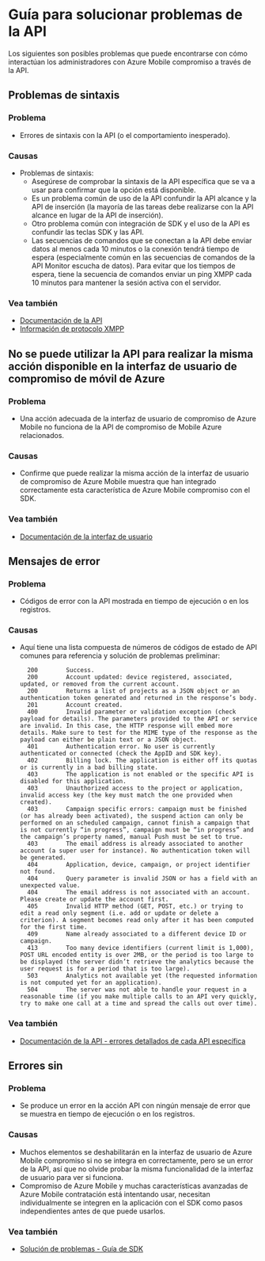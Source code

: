 <properties 
   pageTitle="Azure compromiso móvil guía - API de solución de problemas" 
   description="Guías de Azure contratación móvil: las API de solución de problemas" 
   services="mobile-engagement" 
   documentationCenter="" 
   authors="piyushjo" 
   manager="erikre" 
   editor=""/>

<tags
   ms.service="mobile-engagement"
   ms.devlang="na"
   ms.topic="article"
   ms.tgt_pltfrm="mobile-multiple"
   ms.workload="mobile" 
   ms.date="10/04/2016"
   ms.author="piyushjo"/>

# <a name="troubleshooting-guide-for-api-issues"></a>Guía para solucionar problemas de la API

Los siguientes son posibles problemas que puede encontrarse con cómo interactúan los administradores con Azure Mobile compromiso a través de la API.

## <a name="syntax-issues"></a>Problemas de sintaxis

### <a name="issue"></a>Problema
- Errores de sintaxis con la API (o el comportamiento inesperado).

### <a name="causes"></a>Causas

- Problemas de sintaxis:
    - Asegúrese de comprobar la sintaxis de la API específica que se va a usar para confirmar que la opción está disponible.
    - Es un problema común de uso de la API confundir la API alcance y la API de inserción (la mayoría de las tareas debe realizarse con la API alcance en lugar de la API de inserción). 
    - Otro problema común con integración de SDK y el uso de la API es confundir las teclas SDK y las API.
    - Las secuencias de comandos que se conectan a la API debe enviar datos al menos cada 10 minutos o la conexión tendrá tiempo de espera (especialmente común en las secuencias de comandos de la API Monitor escucha de datos). Para evitar que los tiempos de espera, tiene la secuencia de comandos enviar un ping XMPP cada 10 minutos para mantener la sesión activa con el servidor.

### <a name="see-also"></a>Vea también
 
- [Documentación de la API][Link 4]
- [Información de protocolo XMPP]( http://xmpp.org/extensions/xep-0199.html)
 
## <a name="unable-to-use-the-api-to-perform-the-same-action-available-in-the-azure-mobile-engagement-ui"></a>No se puede utilizar la API para realizar la misma acción disponible en la interfaz de usuario de compromiso de móvil de Azure

### <a name="issue"></a>Problema
- Una acción adecuada de la interfaz de usuario de compromiso de Azure Mobile no funciona de la API de compromiso de Mobile Azure relacionados.

### <a name="causes"></a>Causas

- Confirme que puede realizar la misma acción de la interfaz de usuario de compromiso de Azure Mobile muestra que han integrado correctamente esta característica de Azure Mobile compromiso con el SDK.

### <a name="see-also"></a>Vea también
 
- [Documentación de la interfaz de usuario][Link 1]
 
## <a name="error-messages"></a>Mensajes de error

### <a name="issue"></a>Problema
- Códigos de error con la API mostrada en tiempo de ejecución o en los registros.

### <a name="causes"></a>Causas

- Aquí tiene una lista compuesta de números de códigos de estado de API comunes para referencia y solución de problemas preliminar:

        200        Success.
        200        Account updated: device registered, associated, updated, or removed from the current account.
        200        Returns a list of projects as a JSON object or an authentication token generated and returned in the response’s body.
        201        Account created.
        400        Invalid parameter or validation exception (check payload for details). The parameters provided to the API or service are invalid. In this case, the HTTP response will embed more details. Make sure to test for the MIME type of the response as the payload can either be plain text or a JSON object.
        401        Authentication error. No user is currently authenticated or connected (check the AppID and SDK key).
        402        Billing lock. The application is either off its quotas or is currently in a bad billing state.
        403        The application is not enabled or the specific API is disabled for this application.
        403        Unauthorized access to the project or application, invalid access key (the key must match the one provided when created).
        403        Campaign specific errors: campaign must be finished (or has already been activated), the suspend action can only be performed on an scheduled campaign, cannot finish a campaign that is not currently “in progress”, campaign must be “in progress” and the campaign’s property named, manual Push must be set to true.
        403        The email address is already associated to another account (a super user for instance). No authentication token will be generated.
        404        Application, device, campaign, or project identifier not found.
        404        Query parameter is invalid JSON or has a field with an unexpected value.
        404        The email address is not associated with an account. Please create or update the account first.
        405        Invalid HTTP method (GET, POST, etc.) or trying to edit a read only segment (i.e. add or update or delete a criterion). A segment becomes read only after it has been computed for the first time.
        409        Name already associated to a different device ID or campaign.
        413        Too many device identifiers (current limit is 1,000), POST URL encoded entity is over 2MB, or the period is too large to be displayed (the server didn’t retrieve the analytics because the user request is for a period that is too large).
        503        Analytics not available yet (the requested information is not computed yet for an application).
        504        The server was not able to handle your request in a reasonable time (if you make multiple calls to an API very quickly, try to make one call at a time and spread the calls out over time).

### <a name="see-also"></a>Vea también

- [Documentación de la API - errores detallados de cada API específica][Link 4]
 
## <a name="silent-failures"></a>Errores sin

### <a name="issue"></a>Problema
- Se produce un error en la acción API con ningún mensaje de error que se muestra en tiempo de ejecución o en los registros.

### <a name="causes"></a>Causas

- Muchos elementos se deshabilitarán en la interfaz de usuario de Azure Mobile compromiso si no se integra en correctamente, pero se un error de la API, así que no olvide probar la misma funcionalidad de la interfaz de usuario para ver si funciona.
- Compromiso de Azure Mobile y muchas características avanzadas de Azure Mobile contratación está intentando usar, necesitan individualmente se integren en la aplicación con el SDK como pasos independientes antes de que puede usarlos.

### <a name="see-also"></a>Vea también

- [Solución de problemas - Guía de SDK][Link 25]
 
<!--Link references-->
[Link 1]: mobile-engagement-user-interface-home.md
[Link 2]: mobile-engagement-troubleshooting-guide.md
[Link 3]: mobile-engagement-how-tos.md
[Link 4]: http://go.microsoft.com/fwlink/?LinkID=525553
[Link 5]: http://go.microsoft.com/fwlink/?LinkID=525554
[Link 6]: http://go.microsoft.com/fwlink/?LinkId=525555
[Link 7]: https://account.windowsazure.com/PreviewFeatures
[Link 8]: https://social.msdn.microsoft.com/Forums/azure/en-US/home?forum=azuremobileengagement
[Link 9]: http://azure.microsoft.com/en-us/services/mobile-engagement/
[Link 10]: http://azure.microsoft.com/en-us/documentation/services/mobile-engagement/
[Link 11]: http://azure.microsoft.com/en-us/pricing/details/mobile-engagement/
[Link 12]: mobile-engagement-user-interface-navigation.md
[Link 13]: mobile-engagement-user-interface-home.md
[Link 14]: mobile-engagement-user-interface-my-account.md
[Link 15]: mobile-engagement-user-interface-analytics.md
[Link 16]: mobile-engagement-user-interface-monitor.md
[Link 17]: mobile-engagement-user-interface-reach.md
[Link 18]: mobile-engagement-user-interface-segments.md
[Link 19]: mobile-engagement-user-interface-dashboard.md
[Link 20]: mobile-engagement-user-interface-settings.md
[Link 21]: mobile-engagement-troubleshooting-guide-analytics.md
[Link 22]: mobile-engagement-troubleshooting-guide-apis.md
[Link 23]: mobile-engagement-troubleshooting-guide-push-reach.md
[Link 24]: mobile-engagement-troubleshooting-guide-service.md
[Link 25]: mobile-engagement-troubleshooting-guide-sdk.md
[Link 26]: mobile-engagement-troubleshooting-guide-sr-info.md
[Link 27]: mobile-engagement-user-interface-reach-campaign.md
[Link 28]: mobile-engagement-user-interface-reach-criterion.md
[Link 29]: mobile-engagement-user-interface-reach-content.md
 
